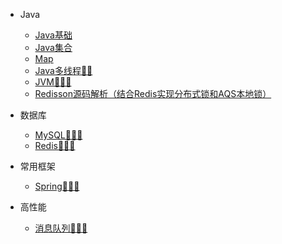 * Java
    * [Java基础](./docs/java_basic.md)
    * [Java集合]()
    * [Map](./docs/java_collection_map.md)
    * [Java多线程🌟🌟](./docs/java_thread.md)
    * [JVM🌟🌟🌟](./docs/jvm.md)
    * [Redisson源码解析（结合Redis实现分布式锁和AQS本地锁）](./docs/Redisson源码解析（结合Redis实现分布式锁和AQS本地锁）)

* 数据库
    * [MySQL🌟🌟🌟](./docs/mysql.md)
    * [Redis🌟🌟🌟](./docs/redis.md)

* 常用框架
    * [Spring🌟🌟🌟](./docs/spring.md)

* 高性能
    * [消息队列🌟🌟🌟](./docs/message_queue.md)
